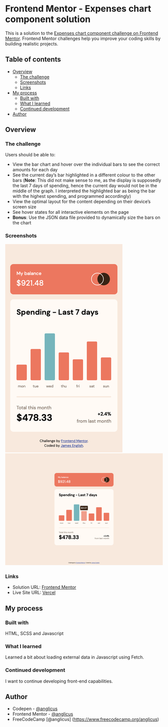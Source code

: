 # Frontend Mentor - Expenses chart component solution

This is a solution to the [Expenses chart component challenge on Frontend Mentor](https://www.frontendmentor.io/challenges/expenses-chart-component-e7yJBUdjwt). Frontend Mentor challenges help you improve your coding skills by building realistic projects. 

## Table of contents

- [Overview](#overview)
  - [The challenge](#the-challenge)
  - [Screenshots](#screenshots)
  - [Links](#links)
- [My process](#my-process)
  - [Built with](#built-with)
  - [What I learned](#what-i-learned)
  - [Continued development](#continued-development)
- [Author](#author)

## Overview

### The challenge

Users should be able to:

- View the bar chart and hover over the individual bars to see the correct amounts for each day
- See the current day’s bar highlighted in a different colour to the other bars
    (**Note**: This did not make sense to me, as the display is supposedly the last 7 days of spending, hence the current day would not be in the middle of the graph. I interpreted the highlighted bar as being the bar with the highest spending, and programmed accordingly)
- View the optimal layout for the content depending on their device’s screen size
- See hover states for all interactive elements on the page
- **Bonus**: Use the JSON data file provided to dynamically size the bars on the chart

### Screenshots

![Mobile](./Screenshot-Mobile.png)
![Desktop](./Screenshot-Desktop.png)


### Links

- Solution URL: [Frontend Mentor](https://www.frontendmentor.io/solutions/dynamically-sized-bars-with-error-message-if-data-fails-to-load-9ZheiO9Q_J)
- Live Site URL: [Vercel](https://fem-expenses-chart-component-tau.vercel.app/)

## My process


### Built with

HTML, SCSS and Javascript

### What I learned

Learned a bit about loading external data in Javascript using Fetch.

### Continued development

I want to continue developing front-end capabilities.

## Author

- Codepen - [@anglicus](https://codepen.io/anglicus)
- Frontend Mentor - [@anglicus](https://www.frontendmentor.io/profile/anglicus)
- FreeCodeCamp [@anglicus] (https://www.freecodecamp.org/anglicus)

